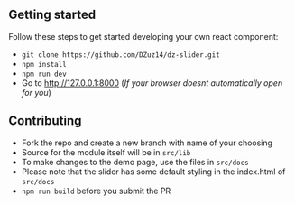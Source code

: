 ## Getting started

Follow these steps to get started developing your own react component:

- `git clone https://github.com/DZuz14/dz-slider.git`
- `npm install`
- `npm run dev`
- Go to http://127.0.0.1:8000 (_If your browser doesnt automatically open for you_)

## Contributing

- Fork the repo and create a new branch with name of your choosing
- Source for the module itself will be in `src/lib`
- To make changes to the demo page, use the files in `src/docs`
- Please note that the slider has some default styling in the index.html of `src/docs`
- `npm run build` before you submit the PR
